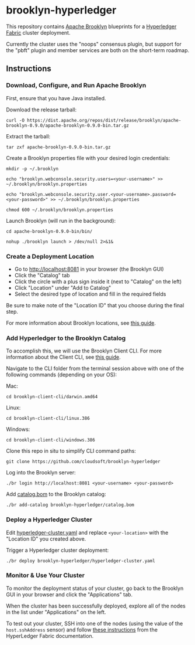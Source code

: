 # brooklyn-hyperledger

This repository contains [Apache Brooklyn](https://brooklyn.apache.org/) blueprints for a
[Hyperledger Fabric](https://github.com/hyperledger/fabric) cluster deployment.

Currently the cluster uses the "noops" consensus plugin, but support for the "pbft" plugin
and member services are both on the short-term roadmap.

## Instructions

### Download, Configure, and Run Apache Brooklyn

First, ensure that you have Java installed.

Download the release tarball:
```
curl -O https://dist.apache.org/repos/dist/release/brooklyn/apache-brooklyn-0.9.0/apache-brooklyn-0.9.0-bin.tar.gz
```

Extract the tarball:
```
tar zxf apache-brooklyn-0.9.0-bin.tar.gz
```

Create a Brooklyn properties file with your desired login credentials:
```
mkdir -p ~/.brooklyn

echo "brooklyn.webconsole.security.users=<your-username>" >> ~/.brooklyn/brooklyn.properties

echo "brooklyn.webconsole.security.user.<your-username>.password=<your-password>" >> ~/.brooklyn/brooklyn.properties

chmod 600 ~/.brooklyn/brooklyn.properties
```

Launch Brooklyn (will run in the background):
```
cd apache-brooklyn-0.9.0-bin/bin/

nohup ./brooklyn launch > /dev/null 2>&1&
```

### Create a Deployment Location

* Go to [http://localhost:8081](http://localhost:8081) in your browser (the Brooklyn GUI)
* Click the "Catalog" tab
* Click the circle with a plus sign inside it (next to "Catalog" on the left)
* Click "Location" under "Add to Catalog"
* Select the desired type of location and fill in the required fields

Be sure to make note of the "Location ID" that you choose during the final step.

For more information about Brooklyn locations, see [this guide](https://brooklyn.apache.org/v/latest/ops/locations/).

### Add Hyperledger to the Brooklyn Catalog

To accomplish this, we will use the Brooklyn Client CLI.
For more information about the Client CLI, see [this guide](https://brooklyn.apache.org/v/latest/ops/cli/index.html).

Navigate to the CLI folder from the terminal session above with one of the following
commands (depending on your OS):

Mac:
```
cd brooklyn-client-cli/darwin.amd64
```

Linux:
```
cd brooklyn-client-cli/linux.386
```

Windows:
```
cd brooklyn-client-cli/windows.386
```

Clone this repo in situ to simplify CLI command paths:
```
git clone https://github.com/cloudsoft/brooklyn-hyperledger
```

Log into the Brooklyn server:
```
./br login http://localhost:8081 <your-username> <your-password>
```

Add [catalog.bom](catalog.bom) to the Brooklyn catalog:
```
./br add-catalog brooklyn-hyperledger/catalog.bom
```

### Deploy a Hyperledger Cluster

Edit [hyperledger-cluster.yaml](hyperledger-cluster.yaml) and replace `<your-location>`
with the "Location ID" you created above.

Trigger a Hyperledger cluster deployment:
```
./br deploy brooklyn-hyperledger/hyperledger-cluster.yaml
```

### Monitor & Use Your Cluster

To monitor the deployment status of your cluster, go back to the Brooklyn GUI in your
browser and click the "Applications" tab.

When the cluster has been successfully deployed, explore all of the nodes in the list
under "Applications" on the left.

To test out your cluster, SSH into one of the nodes (using the value of the
`host.sshAddress` sensor) and follow [these instructions](https://github.com/hyperledger/fabric/blob/master/docs/dev-setup/devnet-setup.md#deploy-invoke-and-query-a-chaincode)
from the HyperLedger Fabric documentation.
